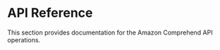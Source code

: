 # API Reference<a name="API_Reference"></a>

This section provides documentation for the Amazon Comprehend API operations\.